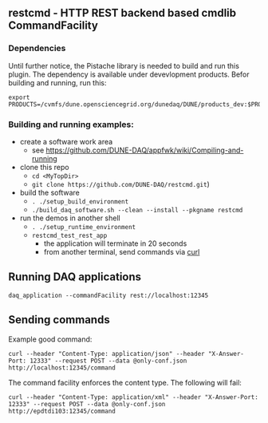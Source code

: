 ## restcmd - HTTP REST backend based cmdlib CommandFacility

### Dependencies
Until further notice, the Pistache library is needed to build and run this plugin.
The dependency is available under devevlopment products. Befor building and running, run this:

    export PRODUCTS=/cvmfs/dune.opensciencegrid.org/dunedaq/DUNE/products_dev:$PRODUCTS


### Building and running examples:

* create a software work area
  * see https://github.com/DUNE-DAQ/appfwk/wiki/Compiling-and-running
* clone this repo
  * `cd <MyTopDir>`
  * `git clone https://github.com/DUNE-DAQ/restcmd.git`)
* build the software
  * `. ./setup_build_environment`
  * `./build_daq_software.sh --clean --install --pkgname restcmd`
* run the demos in another shell
  * `. ./setup_runtime_environment`
  * `restcmd_test_rest_app`
    * the application will terminate in 20 seconds
    * from another terminal, send commands via [curl](#sendcom)

## Running DAQ applications
    daq_application --commandFacility rest://localhost:12345

## <a name="sendcom"></a> Sending commands
Example good command:

    curl --header "Content-Type: application/json" --header "X-Answer-Port: 12333" --request POST --data @only-conf.json http://localhost:12345/command

The command facility enforces the content type. The following will fail:

    curl --header "Content-Type: application/xml" --header "X-Answer-Port: 12333" --request POST --data @only-conf.json http://epdtdi103:12345/command
